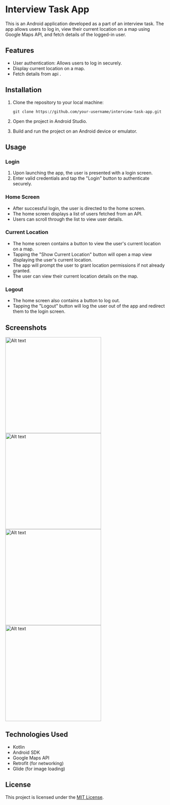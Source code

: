 # Interview Task App

This is an Android application developed as a part of an interview task. The app allows users to log in, view their current location on a map using Google Maps API, and fetch details of the logged-in user.

## Features

- User authentication: Allows users to log in securely.
- Display current location on a map.
- Fetch details from api .

## Installation

1. Clone the repository to your local machine:

    ```
    git clone https://github.com/your-username/interview-task-app.git
    ```

2. Open the project in Android Studio.

3. Build and run the project on an Android device or emulator.

## Usage

### Login
1. Upon launching the app, the user is presented with a login screen.
2. Enter valid credentials and tap the "Login" button to authenticate securely.

### Home Screen
- After successful login, the user is directed to the home screen.
- The home screen displays a list of users fetched from an API.
- Users can scroll through the list to view user details.

### Current Location
- The home screen contains a button to view the user's current location on a map.
- Tapping the "Show Current Location" button will open a map view displaying the user's current location.
- The app will prompt the user to grant location permissions if not already granted.
- The user can view their current location details on the map.

### Logout
- The home screen also contains a button to log out.
- Tapping the "Logout" button will log the user out of the app and redirect them to the login screen.


## Screenshots


<img src="https://github.com/trigon27/Interview_task/assets/133361109/dfd558ab-d54d-4c7d-8b9b-6c69de2718fe" alt="Alt text" width="300"/>
<img src="https://github.com/trigon27/Interview_task/assets/133361109/d7b87e17-4f22-4559-bc45-02be6fbbde7c" alt="Alt text" width="300"/>
<img src="https://github.com/trigon27/Interview_task/assets/133361109/7e882400-8e73-4ce9-970b-ad8c49712aac" alt="Alt text" width="300"/>
<img src="https://github.com/trigon27/Interview_task/assets/133361109/d224ed9a-ca2f-4980-9053-849d9e481cbb" alt="Alt text" width="300"/>


## Technologies Used

- Kotlin
- Android SDK
- Google Maps API
- Retrofit (for networking)
- Glide (for image loading)

## License

This project is licensed under the [MIT License](LICENSE).

